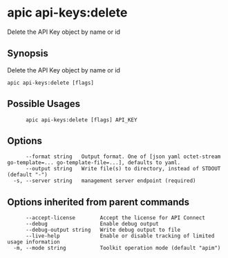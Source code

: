 # apic api-keys:delete

Delete the API Key object by name or id

## Synopsis

Delete the API Key object by name or id

```
apic api-keys:delete [flags]
```

## Possible Usages

```
      apic api-keys:delete [flags] API_KEY
```

## Options

```
      --format string   Output format. One of [json yaml octet-stream go-template=... go-template-file=...], defaults to yaml.
      --output string   Write file(s) to directory, instead of STDOUT (default "-")
  -s, --server string   management server endpoint (required)
```

## Options inherited from parent commands

```
      --accept-license        Accept the license for API Connect
      --debug                 Enable debug output
      --debug-output string   Write debug output to file
      --live-help             Enable or disable tracking of limited usage information
  -m, --mode string           Toolkit operation mode (default "apim")
```
